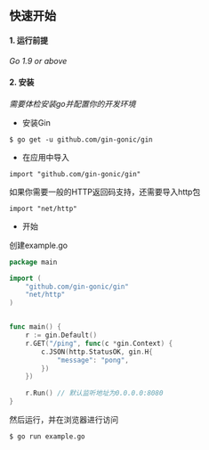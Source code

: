 ## 快速开始
#### 1. 运行前提
*Go 1.9 or above*

#### 2. 安装
*需要体检安装go并配置你的开发环境*

- 安装Gin

`$ go get -u github.com/gin-gonic/gin`

- 在应用中导入

`import "github.com/gin-gonic/gin"`

如果你需要一般的HTTP返回码支持，还需要导入http包

`import "net/http"`

- 开始

创建example.go
```go
package main

import (
    "github.com/gin-gonic/gin"
    "net/http"
)


func main() {
	r := gin.Default()
	r.GET("/ping", func(c *gin.Context) {
		c.JSON(http.StatusOK, gin.H{
			"message": "pong",
		})
    })
    
	r.Run() // 默认监听地址为0.0.0.0:8080
}
```
然后运行，并在浏览器进行访问

`$ go run example.go`


